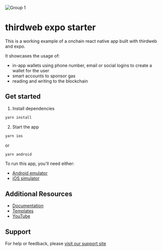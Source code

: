 ![Group 1](https://github.com/thirdweb-example/thirdweb-auth-express/assets/17715009/06383e68-9c65-4265-8505-e88e573443f9)
# thirdweb expo starter

This is a working example of a onchain react native app built with thirdweb and expo.

It showcases the usage of:

- in-app wallets using phone number, email or social logins to create a wallet for the user
- smart accounts to sponsor gas
- reading and writing to the blockchain

## Get started

1. Install dependencies

```bash
yarn install
```

2. Start the app

```bash
yarn ios
```

or

```bash
yarn android
```

To run this app, you'll need either:

- [Android emulator](https://docs.expo.dev/workflow/android-studio-emulator/)
- [iOS simulator](https://docs.expo.dev/workflow/ios-simulator/)

## Additional Resources

- [Documentation](https://portal.thirdweb.com/typescript/v5)
- [Templates](https://thirdweb.com/templates)
- [YouTube](https://www.youtube.com/c/thirdweb)

## Support

For help or feedback, please [visit our support site](https://thirdweb.com/support)
